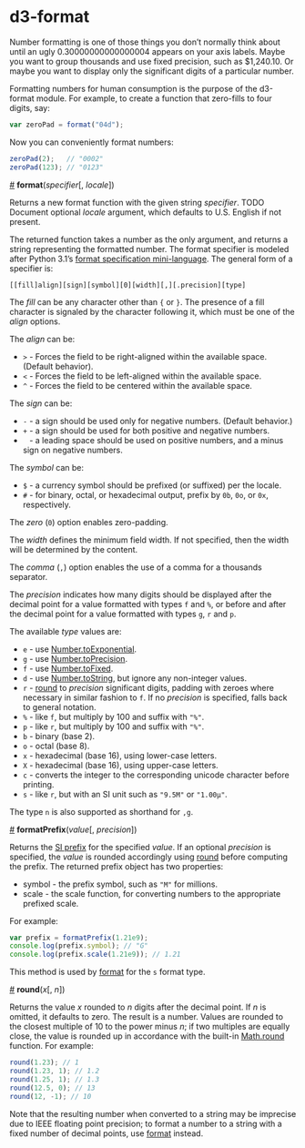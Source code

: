 # d3-format

Number formatting is one of those things you don’t normally think about until an ugly 0.30000000000000004 appears on your axis labels. Maybe you want to group thousands and use fixed precision, such as $1,240.10. Or maybe you want to display only the significant digits of a particular number.

Formatting numbers for human consumption is the purpose of the d3-format module. For example, to create a function that zero-fills to four digits, say:

```javascript
var zeroPad = format("04d");
```

Now you can conveniently format numbers:

```javascript
zeroPad(2);   // "0002"
zeroPad(123); // "0123"
```

<a name="format" href="#format">#</a> <b>format</b>(<i>specifier</i>[, <i>locale</i>])

Returns a new format function with the given string *specifier*. TODO Document optional *locale* argument, which defaults to U.S. English if not present.

The returned function takes a number as the only argument, and returns a string representing the formatted number. The format specifier is modeled after Python 3.1’s [format specification mini-language](http://docs.python.org/release/3.1.3/library/string.html#formatspec). The general form of a specifier is:

```
[​[fill]align][sign][symbol][0][width][,][.precision][type]
```

The *fill* can be any character other than `{` or `}`. The presence of a fill character is signaled by the character following it, which must be one of the *align* options.

The *align* can be:

* `>` - Forces the field to be right-aligned within the available space. (Default behavior).
* `<` - Forces the field to be left-aligned within the available space.
* `^` - Forces the field to be centered within the available space.

The *sign* can be:

* `-` - a sign should be used only for negative numbers. (Default behavior.)
* `+` - a sign should be used for both positive and negative numbers.
* ` ` - a leading space should be used on positive numbers, and a minus sign on negative numbers.

The *symbol* can be:

* `$` - a currency symbol should be prefixed (or suffixed) per the locale.
* `#` - for binary, octal, or hexadecimal output, prefix by `0b`, `0o`, or `0x`, respectively.

The *zero* (`0`) option enables zero-padding.

The *width* defines the minimum field width. If not specified, then the width will be determined by the content.

The *comma* (`,`) option enables the use of a comma for a thousands separator.

The *precision* indicates how many digits should be displayed after the decimal point for a value formatted with types `f` and `%`, or before and after the decimal point for a value formatted with types `g`, `r` and `p`.

The available *type* values are:

* `e` - use [Number.toExponential](https://developer.mozilla.org/en/JavaScript/Reference/Global_Objects/Number/toExponential).
* `g` - use [Number.toPrecision](https://developer.mozilla.org/en/JavaScript/Reference/Global_Objects/Number/toPrecision).
* `f` - use [Number.toFixed](https://developer.mozilla.org/en/JavaScript/Reference/Global_Objects/Number/toFixed).
* `d` - use [Number.toString](https://developer.mozilla.org/en/JavaScript/Reference/Global_Objects/Number/toString), but ignore any non-integer values.
* `r` - [round](#round) to *precision* significant digits, padding with zeroes where necessary in similar fashion to `f`. If no *precision* is specified, falls back to general notation.
* `%` - like `f`, but multiply by 100 and suffix with `"%"`.
* `p` - like `r`, but multiply by 100 and suffix with `"%"`.
* `b` - binary (base 2).
* `o` - octal (base 8).
* `x` - hexadecimal (base 16), using lower-case letters.
* `X` - hexadecimal (base 16), using upper-case letters.
* `c` - converts the integer to the corresponding unicode character before printing.
* `s` - like `r`, but with an SI unit such as `"9.5M"` or `"1.00µ"`.

The type `n` is also supported as shorthand for `,g`.

<a name="formatPrefix" href="#formatPrefix">#</a> <b>formatPrefix</b>(<i>value</i>[, <i>precision</i>])

Returns the [SI prefix](https://en.wikipedia.org/wiki/Metric_prefix) for the specified *value*. If an optional *precision* is specified, the *value* is rounded accordingly using [round](#round) before computing the prefix. The returned prefix object has two properties:

* symbol - the prefix symbol, such as `"M"` for millions.
* scale - the scale function, for converting numbers to the appropriate prefixed scale.

For example:

```js
var prefix = formatPrefix(1.21e9);
console.log(prefix.symbol); // "G"
console.log(prefix.scale(1.21e9)); // 1.21
```

This method is used by [format](#format) for the `s` format type.

<a name="round" href="#round">#</a> <b>round</b>(<i>x</i>[, <i>n</i>])

Returns the value *x* rounded to *n* digits after the decimal point. If *n* is omitted, it defaults to zero. The result is a number. Values are rounded to the closest multiple of 10 to the power minus *n*; if two multiples are equally close, the value is rounded up in accordance with the built-in [Math.round](https://developer.mozilla.org/en/JavaScript/Reference/Global_Objects/Math/round]) function. For example:

```js
round(1.23); // 1
round(1.23, 1); // 1.2
round(1.25, 1); // 1.3
round(12.5, 0); // 13
round(12, -1); // 10
```

Note that the resulting number when converted to a string may be imprecise due to IEEE floating point precision; to format a number to a string with a fixed number of decimal points, use [format](#format) instead.
